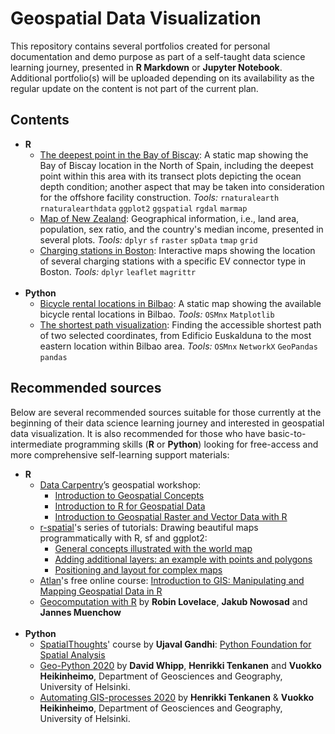 # Geospatial Data Visualization

This repository contains several portfolios created for personal documentation and demo purpose as part of a self-taught data science learning journey, presented in **R Markdown** or **Jupyter Notebook**. Additional portfolio(s) will be uploaded depending on its availability as the regular update on the content is not part of the current plan. 

## Contents

* **R**
  * [The deepest point in the Bay of Biscay](https://rpubs.com/raynaldiprtm/geodataviz-15): A static map showing the Bay of Biscay location in the North of Spain, including the deepest point within this area with its transect plots depicting the ocean depth condition; another aspect that may be taken into consideration for the offshore facility construction. *Tools:* `rnaturalearth` `rnaturalearthdata` `ggplot2` `ggspatial` `rgdal` `marmap`
  * [Map of New Zealand](https://rpubs.com/raynaldiprtm/geodataviz-19): Geographical information, i.e., land area, population, sex ratio, and the country's median income, presented in several plots. *Tools:* `dplyr` `sf` `raster` `spData` `tmap` `grid`
  * [Charging stations in Boston](https://rpubs.com/raynaldiprtm/geodataviz-20): Interactive maps showing the location of several charging stations with a specific EV connector type in Boston. *Tools:* `dplyr` `leaflet` `magrittr`
<br><br>
* **Python**
  * [Bicycle rental locations in Bilbao](https://github.com/raynaldipratama/geospatial_data_visualization/blob/main/17_openstreetmap_data/17_openstreetmap_data.ipynb): A static map showing the available bicycle rental locations in Bilbao. *Tools:* `OSMnx` `Matplotlib`
  * [The shortest path visualization](https://github.com/raynaldipratama/geospatial_data_visualization/blob/main/18_network_analysis/18_network_analysis.ipynb): Finding the accessible shortest path of two selected coordinates, from Edificio Euskalduna to the most eastern location within Bilbao area. *Tools:* `OSMnx` `NetworkX` `GeoPandas` `pandas`

## Recommended sources

Below are several recommended sources suitable for those currently at the beginning of their data science learning journey and interested in geospatial data visualization. It is also recommended for those who have basic-to-intermediate programming skills (**R** or **Python**) looking for free-access and more comprehensive self-learning support materials:
* **R**
  * [Data Carpentry](https://datacarpentry.org/geospatial-workshop/)’s geospatial workshop:
    * [Introduction to Geospatial Concepts](http://www.datacarpentry.org/organization-geospatial/)
    * [Introduction to R for Geospatial Data](http://www.datacarpentry.org/r-intro-geospatial)
    * [Introduction to Geospatial Raster and Vector Data with R](http://www.datacarpentry.org/r-raster-vector-geospatial)
  * [r-spatial](https://www.r-spatial.org/)'s series of tutorials: Drawing beautiful maps programmatically with R, sf and ggplot2:
    * [General concepts illustrated with the world map](https://www.r-spatial.org/r/2018/10/25/ggplot2-sf.html)
    * [Adding additional layers: an example with points and polygons](https://www.r-spatial.org/r/2018/10/25/ggplot2-sf-2.html)
    * [Positioning and layout for complex maps](https://www.r-spatial.org/r/2018/10/25/ggplot2-sf-3.html)
  * [Atlan](https://atlan.com/)'s free online course: [Introduction to GIS: Manipulating and Mapping Geospatial Data in R](https://atlan.com/courses/introduction-to-gis-r/)
  * [Geocomputation with R](https://geocompr.robinlovelace.net/) by **Robin Lovelace**, **Jakub Nowosad** and **Jannes Muenchow**
<br><br>
* **Python**
  * [SpatialThoughts](https://spatialthoughts.com/)' course by **Ujaval Gandhi**: [Python Foundation for Spatial Analysis](https://spatialthoughts.com/courses/python-foundation-for-spatial-analysis/)
  * [Geo-Python 2020](https://geo-python-site.readthedocs.io/en/latest/) by **David Whipp**, **Henrikki Tenkanen** and **Vuokko Heikinheimo**, Department of Geosciences and Geography, University of Helsinki.
  * [Automating GIS-processes 2020](https://autogis-site.readthedocs.io/en/latest/) by **Henrikki Tenkanen** & **Vuokko Heikinheimo**, Department of Geosciences and Geography, University of Helsinki.
